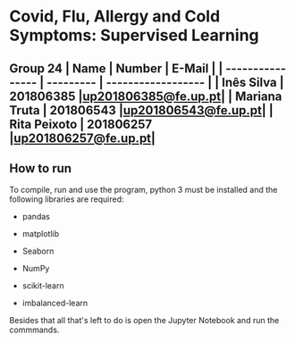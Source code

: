 # Covid, Flu, Allergy and Cold Symptoms: Supervised Learning

**Group 24**
| Name             | Number    | E-Mail             |
| ---------------- | --------- | ------------------ |
| Inês Silva    | 201806385 |up201806385@fe.up.pt|
| Mariana Truta    | 201806543 |up201806543@fe.up.pt|
| Rita Peixoto    | 201806257 |up201806257@fe.up.pt|
---
## How to run
To compile, run and use the program, python 3 must be installed and the following libraries are required:

* pandas

* matplotlib

* Seaborn

* NumPy

* scikit-learn

* imbalanced-learn

Besides that all that's left to do is open the Jupyter Notebook and run the commmands.